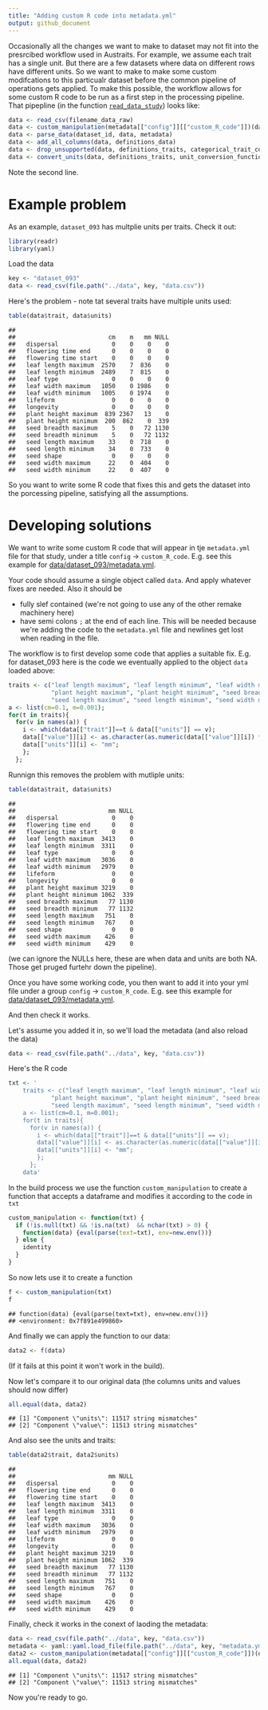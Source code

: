 ```yaml
---
title: "Adding custom R code into metadata.yml"
output: github_document
---
```


Occasionally all the changes we want to make to dataset may not fit into the presrcibed workflow used in Austraits. For example, we assume each trait has a single unit. But there are a few datasets where data on different rows have different units. So we want to make to make some custom modifcations to this particualr dataset before the common pipeline of operations gets applied. To make this possible, the workflow allows for some custom R code to be run as a first step in the processing pipeline. That pipepline (in the function [`read_data_study`](https://github.com/traitecoevo/austraits/blob/master/R/steps.R#L59)) looks like:


```r
data <- read_csv(filename_data_raw)
data <- custom_manipulation(metadata[["config"]][["custom_R_code"]])(data)
data <- parse_data(dataset_id, data, metadata)
data <- add_all_columns(data, definitions_data)
data <- drop_unsupported(data, definitions_traits, categorical_trait_constraints)
data <- convert_units(data, definitions_traits, unit_conversion_functions)
```

Note the second line. 

# Example problem 

As an example, `dataset_093` has multplie units per traits. Check it out:


```r
library(readr)
library(yaml)
```

Load the data

```r
key <- "dataset_093"
data <- read_csv(file.path("../data", key, "data.csv"))
```

Here's the problem - note tat several traits have multiple units used:


```r
table(data$trait, data$units)
```

```
##                       
##                          cm    m   mm NULL
##   dispersal               0    0    0    0
##   flowering time end      0    0    0    0
##   flowering time start    0    0    0    0
##   leaf length maximum  2570    7  836    0
##   leaf length minimum  2489    7  815    0
##   leaf type               0    0    0    0
##   leaf width maximum   1050    0 1986    0
##   leaf width minimum   1005    0 1974    0
##   lifeform                0    0    0    0
##   longevity               0    0    0    0
##   plant height maximum  839 2367   13    0
##   plant height minimum  200  862    0  339
##   seed breadth maximum    5    0   72 1130
##   seed breadth minimum    5    0   72 1132
##   seed length maximum    33    0  718    0
##   seed length minimum    34    0  733    0
##   seed shape              0    0    0    0
##   seed width maximum     22    0  404    0
##   seed width minimum     22    0  407    0
```

So you want to write some R code that fixes this and gets the dataset into the porcessing pipeline, satisfying all the assumptions.

# Developing solutions

We want to write some custom R code that will appear in tje `metadata.yml` file for that study, under a title `config` -> `custom_R_code`. E.g. see this example for [data/dataset_093/metadata.yml](https://github.com/traitecoevo/austraits/blob/0f142e32dc6e8fc1b5f2d42257ea60289f212ace/data/dataset_093/metadata.yml#L32).

Your code should assume a single object called `data`. And apply whatever fixes are needed. Also it should be

- fully slef contained (we're not going to use any of the other remake machinery here)
- have semi colons `;` at the end of each line. This will be needed because we're adding the code to the `metadata.yml` file and newlines get lost when reading in the file.

The workflow is to first develop some code that applies a suitable fix. E.g. for dataset_093 here is the code we eventually applied to the object `data` loaded above:


```r
traits <- c("leaf length maximum", "leaf length minimum", "leaf width maximum", "leaf width minimum",
            "plant height maximum", "plant height minimum", "seed breadth maximum", "seed breadth minimum",
            "seed length maximum", "seed length minimum", "seed width maximum", "seed width minimum");
a <- list(cm=0.1, m=0.001);
for(t in traits){
  for(v in names(a)) {
    i <- which(data[["trait"]]==t & data[["units"]] == v);
    data[["value"]][i] <- as.character(as.numeric(data[["value"]][i]) * a[[v]]);
    data[["units"]][i] <- "mm";
    };
  };
```

Runnign this removes the problem with mutliple units:

```r
table(data$trait, data$units)
```

```
##                       
##                          mm NULL
##   dispersal               0    0
##   flowering time end      0    0
##   flowering time start    0    0
##   leaf length maximum  3413    0
##   leaf length minimum  3311    0
##   leaf type               0    0
##   leaf width maximum   3036    0
##   leaf width minimum   2979    0
##   lifeform                0    0
##   longevity               0    0
##   plant height maximum 3219    0
##   plant height minimum 1062  339
##   seed breadth maximum   77 1130
##   seed breadth minimum   77 1132
##   seed length maximum   751    0
##   seed length minimum   767    0
##   seed shape              0    0
##   seed width maximum    426    0
##   seed width minimum    429    0
```
(we can ignore the NULLs here, these are when data and units are both NA. Those get pruged furtehr down the pipeline).

Once you have some working code, you then want to add it into your yml file under a group `config` -> `custom_R_code`. E.g. see this example for [data/dataset_093/metadata.yml](https://github.com/traitecoevo/austraits/blob/0f142e32dc6e8fc1b5f2d42257ea60289f212ace/data/dataset_093/metadata.yml#L32).

And then check it works.

Let's assume you added it in, so we'll load the metadata (and also reload the data)


```r
data <- read_csv(file.path("../data", key, "data.csv"))
```

Here's the R code

```r
txt <- '
    traits <- c("leaf length maximum", "leaf length minimum", "leaf width maximum", "leaf width minimum",
            "plant height maximum", "plant height minimum", "seed breadth maximum", "seed breadth minimum",
            "seed length maximum", "seed length minimum", "seed width maximum", "seed width minimum");
    a <- list(cm=0.1, m=0.001);
    for(t in traits){
      for(v in names(a)) {
        i <- which(data[["trait"]]==t & data[["units"]] == v);
        data[["value"]][i] <- as.character(as.numeric(data[["value"]][i]) * a[[v]]);
        data[["units"]][i] <- "mm";
        };
      };
    data'
```

In the build process we use the function `custom_manipulation` to create a function that accepts a dataframe and modifies it according to the code in `txt`


```r
custom_manipulation <- function(txt) {
  if (!is.null(txt) && !is.na(txt)  && nchar(txt) > 0) {
    function(data) {eval(parse(text=txt), env=new.env())}
  } else {
    identity
  }
}
```

So now lets use it to create a function

```r
f <- custom_manipulation(txt)
f
```

```
## function(data) {eval(parse(text=txt), env=new.env())}
## <environment: 0x7f891e499860>
```

And finally we can apply the function to our data:

```r
data2 <- f(data)
```
(If it fails at this point it won't work in the build). 

Now let's compare it to our original data (the columns units and values should now differ)


```r
all.equal(data, data2)
```

```
## [1] "Component \"units\": 11517 string mismatches"
## [2] "Component \"value\": 11513 string mismatches"
```

And also see the units and traits:


```r
table(data2$trait, data2$units)
```

```
##                       
##                          mm NULL
##   dispersal               0    0
##   flowering time end      0    0
##   flowering time start    0    0
##   leaf length maximum  3413    0
##   leaf length minimum  3311    0
##   leaf type               0    0
##   leaf width maximum   3036    0
##   leaf width minimum   2979    0
##   lifeform                0    0
##   longevity               0    0
##   plant height maximum 3219    0
##   plant height minimum 1062  339
##   seed breadth maximum   77 1130
##   seed breadth minimum   77 1132
##   seed length maximum   751    0
##   seed length minimum   767    0
##   seed shape              0    0
##   seed width maximum    426    0
##   seed width minimum    429    0
```

Finally, check it works in the conext of laoding the metadata:


```r
data <- read_csv(file.path("../data", key, "data.csv"))
metadata <- yaml::yaml.load_file(file.path("../data", key, "metadata.yml"))
data2 <- custom_manipulation(metadata[["config"]][["custom_R_code"]])(data)
all.equal(data, data2)
```

```
## [1] "Component \"units\": 11517 string mismatches"
## [2] "Component \"value\": 11513 string mismatches"
```

Now you're ready to go. 
